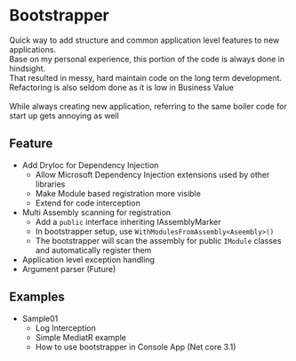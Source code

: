# Bootstrapper

Quick way to add structure and common application level features to new applications. \
Base on my personal experience, this portion of the code is always done in hindsight. \
That resulted in messy, hard maintain code on the long term development. \
Refactoring is also seldom done as it is low in Business Value \
<br/>
While always creating new application, referring to the same boiler code for start up gets annoying as well

## Feature
- Add DryIoc for Dependency Injection
    - Allow Microsoft Dependency Injection extensions used by other libraries
    - Make Module based registration more visible 
    - Extend for code interception
- Multi Assembly scanning for registration
    - Add a `public` interface inheriting  IAssemblyMarker
    - In bootstrapper setup, use `WithModulesFromAssembly<Aseembly>()`
    - The bootstrapper will scan the assembly for public `IModule` classes and automatically register them
- Application level exception handling
- Argument parser (Future)

## Examples
  - Sample01
    - Log Interception 
    - Simple MediatR example
    - How to use bootstrapper in Console App (Net core 3.1)
    